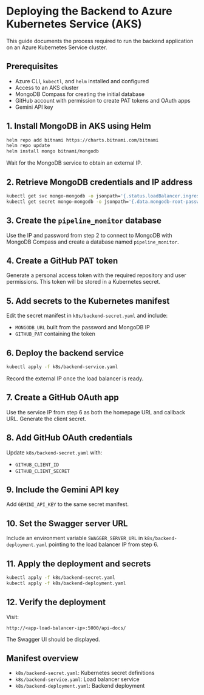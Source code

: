 # Deploying the Backend to Azure Kubernetes Service (AKS)

This guide documents the process required to run the backend application on an
Azure Kubernetes Service cluster.

## Prerequisites
- Azure CLI, `kubectl`, and `helm` installed and configured
- Access to an AKS cluster
- MongoDB Compass for creating the initial database
- GitHub account with permission to create PAT tokens and OAuth apps
- Gemini API key

## 1. Install MongoDB in AKS using Helm
```bash
helm repo add bitnami https://charts.bitnami.com/bitnami
helm repo update
helm install mongo bitnami/mongodb
```
Wait for the MongoDB service to obtain an external IP.

## 2. Retrieve MongoDB credentials and IP address
```bash
kubectl get svc mongo-mongodb -o jsonpath='{.status.loadBalancer.ingress[0].ip}'
kubectl get secret mongo-mongodb -o jsonpath='{.data.mongodb-root-password}' | base64 -d
```

## 3. Create the `pipeline_monitor` database
Use the IP and password from step 2 to connect to MongoDB with MongoDB Compass
and create a database named `pipeline_monitor`.

## 4. Create a GitHub PAT token
Generate a personal access token with the required repository and user
permissions. This token will be stored in a Kubernetes secret.

## 5. Add secrets to the Kubernetes manifest
Edit the secret manifest in `k8s/backend-secret.yaml` and include:
- `MONGODB_URL` built from the password and MongoDB IP
- `GITHUB_PAT` containing the token

## 6. Deploy the backend service
```bash
kubectl apply -f k8s/backend-service.yaml
```
Record the external IP once the load balancer is ready.

## 7. Create a GitHub OAuth app
Use the service IP from step 6 as both the homepage URL and callback URL.
Generate the client secret.

## 8. Add GitHub OAuth credentials
Update `k8s/backend-secret.yaml` with:
- `GITHUB_CLIENT_ID`
- `GITHUB_CLIENT_SECRET`

## 9. Include the Gemini API key
Add `GEMINI_API_KEY` to the same secret manifest.

## 10. Set the Swagger server URL
Include an environment variable `SWAGGER_SERVER_URL` in
`k8s/backend-deployment.yaml` pointing to the load balancer IP from step 6.

## 11. Apply the deployment and secrets
```bash
kubectl apply -f k8s/backend-secret.yaml
kubectl apply -f k8s/backend-deployment.yaml
```

## 12. Verify the deployment
Visit:
```
http://<app-load-balancer-ip>:5000/api-docs/
```
The Swagger UI should be displayed.

## Manifest overview
- `k8s/backend-secret.yaml`: Kubernetes secret definitions
- `k8s/backend-service.yaml`: Load balancer service
- `k8s/backend-deployment.yaml`: Backend deployment

